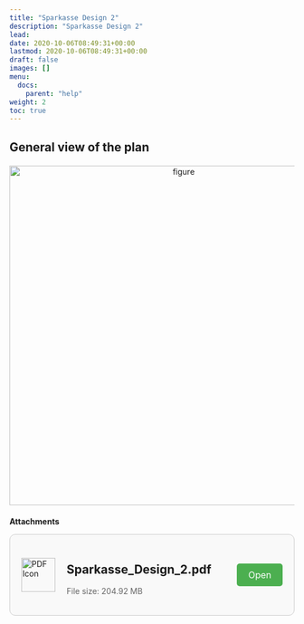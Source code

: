 ```yaml
---
title: "Sparkasse Design 2"
description: "Sparkasse Design 2"
lead:
date: 2020-10-06T08:49:31+00:00
lastmod: 2020-10-06T08:49:31+00:00
draft: false
images: []
menu:
  docs:
    parent: "help"
weight: 2
toc: true
---
```


<head>
<meta charset="utf-8">
<title>Lightbox Example</title>
<link rel="stylesheet" href="https://cdnjs.cloudflare.com/ajax/libs/lightbox2/2.11.0/css/lightbox.css">
</head>
<body>

## General view of the plan

<div style="text-align: center; margin: 20px 0;">
  <a href="/Sp_2(1).jpg" data-lightbox="example-1">
    <img src="/Sp_2(1).jpg" alt="figure" style="width: 600px;" />
  </a>
</div>

**Attachments**
<!DOCTYPE html>
<html lang="en">
<head>
  <meta charset="UTF-8">
  <meta name="viewport" content="width=device-width, initial-scale=1.0">
  <title>Sparkasse_Design_1.pdf</title>
  <style>
    .download-container {
      display: flex;
      align-items: center;
      border: 1px solid #ccc;
      padding: 20px;
      border-radius: 10px;
      background-color: #f9f9f9;
      max-width: 600px;
      margin: 0 auto;
    }
    .pdf-icon {
      width: 60px;
      margin-right: 20px;
    }
    .download-info {
      flex-grow: 1;
    }
    .file-size {
      color: #666;
    }
    .download-button {
      padding: 10px 20px;
      background-color: #4CAF50;
      color: white;
      border: none;
      border-radius: 5px;
      cursor: pointer;
      text-decoration: none;
      font-size: 16px;
    }
    .download-button:hover {
      background-color: #45a049;
    }
  </style>
</head>
<body>

<div class="download-container">
  <img src="/pdf.png" alt="PDF Icon" class="pdf-icon">
  <div class="download-info">
    <h2>Sparkasse_Design_2.pdf</h2>
    <p class="file-size">File size: 204.92 MB</p>
  </div>
  <a href="/Sparkasse_Design_2.pdf"  target="_blank" class="download-button">Open</a>
</div>

</body>
</html>
<script src="https://cdnjs.cloudflare.com/ajax/libs/jquery/3.3.1/jquery.min.js"></script>
<script src="https://stackpath.bootstrapcdn.com/bootstrap/4.3.1/js/bootstrap.min.js"></script>
<script src="https://cdnjs.cloudflare.com/ajax/libs/lightbox2/2.11.0/js/lightbox.js"></script>
</body>


